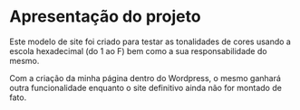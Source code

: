 # Apresentação do projeto

Este modelo de site foi criado para testar as tonalidades de cores usando a escola hexadecimal (do 1 ao F) bem como a sua responsabilidade do mesmo.

Com a criação da minha página dentro do Wordpress, o mesmo ganhará outra funcionalidade enquanto o site definitivo ainda não for montado de fato.
